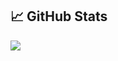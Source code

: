 ## 📈 GitHub Stats
<div>
  <!img height="165" align="left" src="https://github-readme-stats.vercel.app/api?username=agamchug&show_icons=true&theme=graywhite" />
  <img src="https://github-readme-stats.vercel.app/api/top-langs/?username=agamchug&layout=compact&show_icons=true&theme=graywhite" />
</div>
